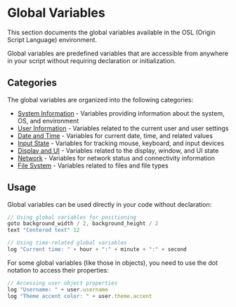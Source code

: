 # Global Variables

This section documents the global variables available in the OSL (Origin Script Language) environment.

Global variables are predefined variables that are accessible from anywhere in your script without requiring declaration or initialization.

## Categories

The global variables are organized into the following categories:

- [System Information](../../OSL-Docs-main/global-variables/system-info.md) - Variables providing information about the system, OS, and environment
- [User Information](../../OSL-Docs-main/global-variables/user-info.md) - Variables related to the current user and user settings
- [Date and Time](../../OSL-Docs-main/global-variables/date-time.md) - Variables for current date, time, and related values
- [Input State](../../OSL-Docs-main/global-variables/input-state.md) - Variables for tracking mouse, keyboard, and input devices
- [Display and UI](../../OSL-Docs-main/global-variables/display-ui.md) - Variables related to the display, window, and UI state
- [Network](../../OSL-Docs-main/global-variables/network.md) - Variables for network status and connectivity information
- [File System](../../OSL-Docs-main/global-variables/file-system.md) - Variables related to files and file types

## Usage

Global variables can be used directly in your code without declaration:

```javascript
// Using global variables for positioning
goto background_width / 2, background_height / 2
text "Centered text" 12

// Using time-related global variables
log "Current time: " + hour + ":" + minute + ":" + second
```

For some global variables (like those in objects), you need to use the dot notation to access their properties:

```javascript
// Accessing user object properties
log "Username: " + user.username
log "Theme accent color: " + user.theme.accent
```